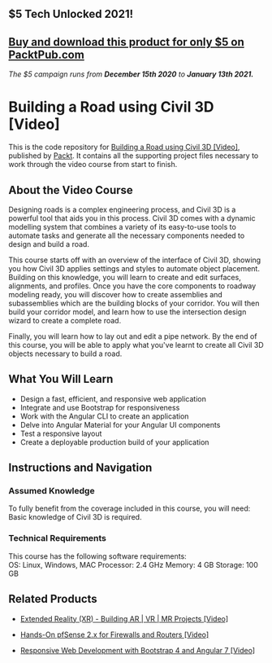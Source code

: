 ## $5 Tech Unlocked 2021!
[Buy and download this product for only $5 on PacktPub.com](https://www.packtpub.com/)
-----
*The $5 campaign         runs from __December 15th 2020__ to __January 13th 2021.__*

# Building a Road using Civil 3D [Video]
This is the code repository for [Building a Road using Civil 3D [Video]](https://www.packtpub.com/hardware-and-creative/building-road-using-civil-3d-video?utm_source=github&utm_medium=repository&utm_campaign=9781783550074), published by [Packt](https://www.packtpub.com/?utm_source=github). It contains all the supporting project files necessary to work through the video course from start to finish.
## About the Video Course
Designing roads is a complex engineering process, and Civil 3D is a powerful tool that aids you in this process. Civil 3D comes with a dynamic modelling system that combines a variety of its easy-to-use tools to automate tasks and generate all the necessary components needed to design and build a road.

This course starts off with an overview of the interface of Civil 3D, showing you how Civil 3D applies settings and styles to automate object placement. Building on this knowledge, you will learn to create and edit surfaces, alignments, and profiles. Once you have the core components to roadway modeling ready, you will discover how to create assemblies and subassemblies which are the building blocks of your corridor. You will then build your corridor model, and learn how to use the intersection design wizard to create a complete road.

Finally, you will learn how to lay out and edit a pipe network. By the end of this course, you will be able to apply what you've learnt to create all Civil 3D objects necessary to build a road.

<H2>What You Will Learn</H2>
<DIV class=book-info-will-learn-text>
<UL>
<LI>Design a fast, efficient, and responsive web application 
<LI>Integrate and use Bootstrap for responsiveness 
<LI>Work with the Angular CLI to create an application 
<LI>Delve into Angular Material for your Angular UI components 
<LI>Test a responsive layout 
<LI>Create a deployable production build of your application </LI></UL></DIV>

## Instructions and Navigation
### Assumed Knowledge
To fully benefit from the coverage included in this course, you will need:<br/>
Basic knowledge of Civil 3D is required.
### Technical Requirements
This course has the following software requirements:<br/>
OS: Linux, Windows, MAC
Processor: 2.4 GHz
Memory: 4 GB
Storage: 100 GB

## Related Products
* [Extended Reality (XR) - Building AR | VR | MR Projects [Video]](https://www.packtpub.com/game-development/extended-reality-xr-building-ar-vr-mr-projects-video?utm_source=github&utm_medium=repository&utm_campaign=9781838559694)

* [Hands-On pfSense 2.x for Firewalls and Routers [Video]](https://www.packtpub.com/networking-and-servers/hands-pfsense-2x-firewalls-and-routers-video?utm_source=github&utm_medium=repository&utm_campaign=9781789805017)

* [Responsive Web Development with Bootstrap 4 and Angular 7 [Video]](https://www.packtpub.com/web-development/responsive-web-development-bootstrap-4-and-angular-7-video?utm_source=github&utm_medium=repository&utm_campaign=9781789615272)

